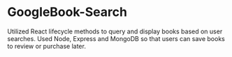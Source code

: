 # GoogleBook-Search
Utilized React lifecycle methods to query and display books based on user searches. Used Node, Express and MongoDB so that users can save books to review or purchase later.
